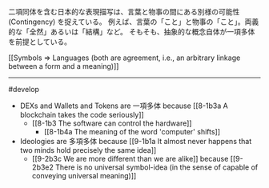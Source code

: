 二項同体を含む日本的な表現描写は、言葉と物事の間にある別様の可能性 (Contingency) を捉えている。
	例えば、言葉の「こと」と物事の「こと」。両義的な「全然」あるいは「結構」など。
		そもそも、抽象的な概念自体が一項多体を前提としている。

[[Symbols ⇒ Languages (both are agreement, i.e., an arbitrary linkage between a form and a meaning)]]

---
#develop 

- DEXs and Wallets and Tokens are 一項多体 because [[8-1b3a A blockchain takes the code seriously]]
	- [[8-1b3 The software can control the hardware]]
		- [[8-1b4a The meaning of the word 'computer' shifts]]
- Ideologies are 多項多体 because [[9-1b1a It almost never happens that two minds hold precisely the same idea]]
	- [[9-2b3c We are more different than we are alike]] because [[9-2b3e2 There is no universal symbol-idea (in the sense of capable of conveying universal meaning)]]
